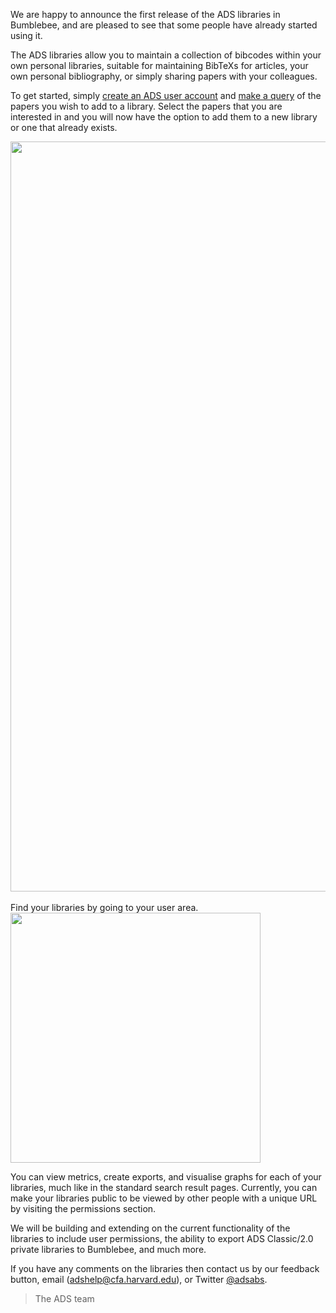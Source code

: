 
We are happy to announce the first release of the ADS libraries in Bumblebee, and are pleased to see that some people have already started using it.

The ADS libraries allow you to maintain a collection of bibcodes within your own personal libraries, suitable for maintaining BibTeXs for articles, your own personal bibliography, or simply sharing papers with your colleagues.

To get started, simply [create an ADS user account](https://ui.adsabs.harvard.edu/#user/account/register) and [make a query](https://ui.adsabs.harvard.edu/#search/q=author%3A"Accomazzi%2C+A.") of the papers you wish to add to a library. Select the papers that you are interested in and you will now have the option to add them to a new library or one that already exists.

<div class="text-center">
    <img src="{{ site.baseurl }}/blog/images/blog_2015-11-02_image01.png" align="center" width="1200" class="img-thumbnail"/>
</div>
<br>
Find your libraries by going to your user area.

<div class="text-center">
    <img src="{{ site.baseurl }}/blog/images/blog_2015-11-02_image02.png" align="center" width="400" class="img-thumbnail"/>
</div>

You can view metrics, create exports, and visualise graphs for each of your libraries, much like in the standard search result pages. Currently, you can make your libraries public to be viewed by other people with a unique URL by visiting the permissions section.

We will be building and extending on the current functionality of the libraries to include user permissions, the ability to export ADS Classic/2.0 private libraries to Bumblebee, and much more.

If you have any comments on the libraries then contact us by our feedback button, email ([adshelp@cfa.harvard.edu](mailto:adshelp@cfa.harvard.edu)), or Twitter [@adsabs](https://twitter.com/adsabs).

> The ADS team
